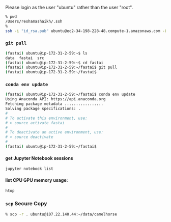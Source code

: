 

Please login as the user "ubuntu" rather than the user "root".

```bash
% pwd
/Users/reshamashaikh/.ssh
% 
ssh -i "id_rsa.pub" ubuntu@ec2-34-198-228-48.compute-1.amazonaws.com -L8888:localhost:8888
```

### `git pull` 
```bash
(fastai) ubuntu@ip-172-31-2-59:~$ ls
data  fastai  src
(fastai) ubuntu@ip-172-31-2-59:~$ cd fastai
(fastai) ubuntu@ip-172-31-2-59:~/fastai$ git pull
(fastai) ubuntu@ip-172-31-2-59:~/fastai$
```

### `conda env update`
```bash
(fastai) ubuntu@ip-172-31-2-59:~/fastai$ conda env update
Using Anaconda API: https://api.anaconda.org
Fetching package metadata .................
Solving package specifications: .
#
# To activate this environment, use:
# > source activate fastai
#
# To deactivate an active environment, use:
# > source deactivate
#
(fastai) ubuntu@ip-172-31-2-59:~/fastai$
```

#### get Jupyter Notebook sessions
```
jupyter notebook list
```

#### list CPU GPU memory usage:  
```
htop
```

### `scp` Secure Copy
```bash
% scp -r . ubuntu@107.22.140.44:~/data/camelhorse 
```



